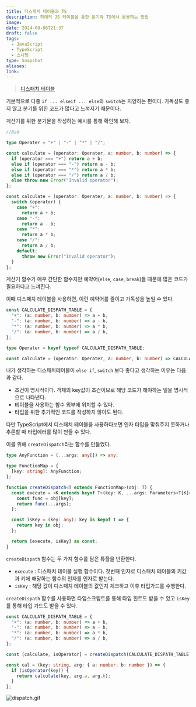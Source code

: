 ```yaml
---
title: 디스패치 테이블과 TS
description: 최애의 JS 테이블을 통한 분기와 TS에서 활용하는 방법
image:
date: 2024-08-06T21:37
draft: false
tags:
  - JavaScript
  - TypeScript
  - 스니펫
type: Snapshot
aliases:
link:
---
```


> [디스패치 테이블](https://ko.wikipedia.org/wiki/%EB%94%94%EC%8A%A4%ED%8C%A8%EC%B9%98_%ED%85%8C%EC%9D%B4%EB%B8%94)

기본적으로 다중 `if ... elseif ... else`와 `switch`는 지양하는 편이다. 가독성도 좋지 않고 분기를 위한 코드가 많다고 느껴지기 때문이다.

계산기를 위한 분기문을 작성하는 예시를 통해 확인해 보자.

```ts
//Bad

type Operater = "+" | "-" | "*" | "/";

const calculate = (operator: Operater, a: number, b: number) => {
  if (operator === "+") return a + b;
  else if (operator === "-") return a - b;
  else if (operator === "*") return a * b;
  else if (operator === "/") return a / b;
  else throw new Error("Invalid operator");
};

const calculate = (operator: Operater, a: number, b: number) => {
  switch (operator) {
    case "+":
      return a + b;
    case "-":
      return a - b;
    case "*":
      return a * b;
    case "/":
      return a / b;
    default:
      throw new Error("Invalid operator");
  }
};
```

계산기 함수가 매우 간단한 함수지만 예약어(`else`, `case`, `break`)들 때문에 많은 코드가 필요하다고 느껴진다.

이때 디스패치 테이블을 사용하면, 이런 예약어를 줄이고 가독성을 높일 수 있다.

```ts
const CALCULATE_DISPATH_TABLE = {
  "+": (a: number, b: number) => a + b,
  "-": (a: number, b: number) => a - b,
  "*": (a: number, b: number) => a * b,
  "/": (a: number, b: number) => a / b,
};

type Operater = keyof typeof CALCULATE_DISPATH_TABLE;

const calculate = (operator: Operater, a: number, b: number) => CALCULATE_DISPATH_TABLE[operator](a, b);
```

내가 생각하는 디스패치테이블이 `else if`, `switch` 보다 좋다고 생각하는 이유는 다음과 같다.

- 조건이 명시적이다. 객체의 key값이 조건이므로 해당 코드가 해야하는 일을 명시적으로 나타낸다.
- 테이블을 사용하는 함수 외부에 위치할 수 있다.
- 타입을 위한 추가적인 코드를 작성하지 않아도 된다.

다만 TypeScript에서 디스패치 테이블을 사용하다보면 인자 타입을 맞춰주지 못하거나 추론할 때 타입에러를 많이 만들 수 있다.

이를 위해 `createDispatch`라는 함수를 만들었다.

```ts
type AnyFunction = (...args: any[]) => any;

type FunctionMap = {
  [key: string]: AnyFunction;
};

function createDispatch<T extends FunctionMap>(obj: T) {
  const execute = <K extends keyof T>(key: K, ...args: Parameters<T[K]>): ReturnType<T[K]> => {
    const func = obj[key];
    return func(...args);
  };

  const isKey = (key: any): key is keyof T => {
    return key in obj;
  };

  return [execute, isKey] as const;
}
```

`createDispath` 함수는 두 가지 함수를 담은 튜플을 반환한다.

- `execute` : 디스패치 테이블 실행 함수이다. 첫번째 인자로 디스패치 테이블의 키값과 키에 해당하는 함수의 인자를 인자로 받는다.
- `isKey` : 해당 값이 디스패치 테이블의 값인지 체크하고 이후 타입가드를 수행한다.

`createDispath` 함수를 사용하면 타입스크립트를 통해 타입 힌트도 받을 수 있고 `isKey`를 통해 타입 가드도 받을 수 있다.

```ts
const CALCULATE_DISPATH_TABLE = {
  "+": (a: number, b: number) => a + b,
  "-": (a: number, b: number) => a - b,
  "*": (a: number, b: number) => a * b,
  "/": (a: number, b: number) => a / b,
};

const [calculate, isOperator] = createDispatch(CALCULATE_DISPATH_TABLE);

const cal = (key: string, arg: { a: number; b: number }) => {
  if (isOperator(key)) {
    return calculate(key, arg.a, arg.b);
  }
};
```

![dispatch.gif](https://i.imgur.com/2Eqy9mu.gif)
